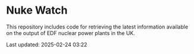 # Nuke Watch

This repository includes code for retrieving the latest information available on the output of EDF nuclear power plants in the UK.

Last updated: 2025-02-24 03:22